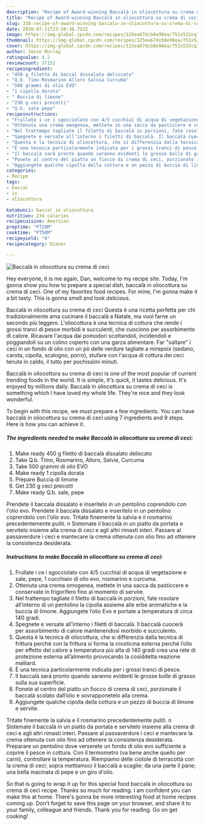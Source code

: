 ```yaml
---
description: "Recipe of Award-winning Baccalà in oliocottura su crema di ceci"
title: "Recipe of Award-winning Baccalà in oliocottura su crema di ceci"
slug: 310-recipe-of-award-winning-baccala-in-oliocottura-su-crema-di-ceci
date: 2020-07-11T23:59:36.753Z
image: https://img-global.cpcdn.com/recipes/125ea67dcb8e98ea/751x532cq70/baccala-in-oliocottura-su-crema-di-ceci-recipe-main-photo.jpg
thumbnail: https://img-global.cpcdn.com/recipes/125ea67dcb8e98ea/751x532cq70/baccala-in-oliocottura-su-crema-di-ceci-recipe-main-photo.jpg
cover: https://img-global.cpcdn.com/recipes/125ea67dcb8e98ea/751x532cq70/baccala-in-oliocottura-su-crema-di-ceci-recipe-main-photo.jpg
author: Jesse Murray
ratingvalue: 4.2
reviewcount: 37152
recipeingredient:
- "450 g filetto di baccal dissalato deliscato"
- "Q.b. Timo Rosmarino Alloro Salvia Curcuma"
- "500 grammi di olio EVO"
- "1 cipolla dorata"
- " Buccia di limone"
- "230 g ceci precotti"
- "Q.b. sale pepe"
recipeinstructions:
- "Frullate i ce i sgocciolato con 4/5 cucchiai di acqua di vegetazione e sale, pepe, 1 cucchiaio di olio evo, rosmarino e curcuma."
- "Ottenuta una crema omogenea, mettete in una sacca da pasticcere e conservate in frigorifero fino al momento di servire."
- "Nel frattempo tagliate il filetto di baccalà in porzioni, fate rosolare all’interno di un pentolino la cipolla assieme alle erbe aromatiche e la buccia di limone. Aggiungete l’olio Evo e portate a temperatura di circa 140 gradi."
- "Spegnete e versate all’interno i filetti di baccalà. Il baccalà cuocerà per assorbimento di calore mantenendosi morbido e succulento."
- "Questa è la tecnica di oliocottura, che si differenzia dalla tecnica di frittura perché con la frittura si forma la crosticina esterna perché l’olio per effetto del calore a temperatura più alta di 140 gradi crea una rete di protezione esterna all’alimento provocando la cosiddetta reazione malliard."
- "È una tecnica particolarmente indicata per i grossi tranci di pesce."
- "Il baccalà sarà pronto quando saranno evidenti le grosse bolle di grasso sulla sua superficie."
- "Ponete al centro del piatto un fiocco di crema di ceci, porzionate il baccalà scolato dall’olio e sovrapponetelo alla crema."
- "Aggiungete qualche cipolla della cottura e un pezzo di buccia di limone e servite."
categories:
- Recipe
tags:
- baccal
- in
- oliocottura

katakunci: baccal in oliocottura 
nutrition: 234 calories
recipecuisine: American
preptime: "PT28M"
cooktime: "PT58M"
recipeyield: "4"
recipecategory: Dinner

---
```



![Baccalà in oliocottura su crema di ceci](https://img-global.cpcdn.com/recipes/125ea67dcb8e98ea/751x532cq70/baccala-in-oliocottura-su-crema-di-ceci-recipe-main-photo.jpg)

Hey everyone, it is me again, Dan, welcome to my recipe site. Today, I'm gonna show you how to prepare a special dish, baccalà in oliocottura su crema di ceci. One of my favorites food recipes. For mine, I'm gonna make it a bit tasty. This is gonna smell and look delicious.

Baccalà in oliocottura su crema di ceci Questa è una ricetta perfetta per chi tradizionalmente ama cucinare il baccalà a Natale, ma vuol farne un secondo più leggero. L&#39;oliocottura è una tecnica di cottura che rende i grossi tranci di pesce morbidi e succulenti, che cuociono per assorbimento di calore. Ricavare l&#39;acqua dai pomodori scottandoli, incidendoli e poggiandoli su un colino coperto con una garza alimentare. Far &#34;saltare&#34; i ceci in un fondo di olio con un pò delle verdure tagliate a mirepoix (sedano, carota, cipolla, scalogno, porro), stufare con l&#39;acqua di cottura dei ceci tenuta in caldo, il tutto per pochissimi minuti.

Baccalà in oliocottura su crema di ceci is one of the most popular of current trending foods in the world. It is simple, it's quick, it tastes delicious. It's enjoyed by millions daily. Baccalà in oliocottura su crema di ceci is something which I have loved my whole life. They're nice and they look wonderful.


To begin with this recipe, we must prepare a few ingredients. You can have baccalà in oliocottura su crema di ceci using 7 ingredients and 9 steps. Here is how you can achieve it.

<!--inarticleads1-->

##### The ingredients needed to make Baccalà in oliocottura su crema di ceci:

1. Make ready 450 g filetto di baccalà dissalato deliscato
1. Take Q.b. Timo, Rosmarino, Alloro, Salvia, Curcuma
1. Take 500 grammi di olio EVO
1. Make ready 1 cipolla dorata
1. Prepare  Buccia di limone
1. Get 230 g ceci precotti
1. Make ready Q.b. sale, pepe


Prendete il baccala dissalato e inseritelo in un pentolino coprendolo con l&#39;olio evo. Prendete il baccala dissalato e inseritelo in un pentolino coprendolo con l&#39;olio evo. Tritate finemente la salvia e il rosmarino precedentemente puliti. n Sistemate il baccalà in un piatto da portata e servitelo insieme alla crema di ceci e agli altri rimasti interi. Passare al passaverdure i ceci e mantecare la crema ottenuta con olio fino ad ottenere la consistenza desiderata. 

<!--inarticleads2-->

##### Instructions to make Baccalà in oliocottura su crema di ceci:

1. Frullate i ce i sgocciolato con 4/5 cucchiai di acqua di vegetazione e sale, pepe, 1 cucchiaio di olio evo, rosmarino e curcuma.
1. Ottenuta una crema omogenea, mettete in una sacca da pasticcere e conservate in frigorifero fino al momento di servire.
1. Nel frattempo tagliate il filetto di baccalà in porzioni, fate rosolare all’interno di un pentolino la cipolla assieme alle erbe aromatiche e la buccia di limone. Aggiungete l’olio Evo e portate a temperatura di circa 140 gradi.
1. Spegnete e versate all’interno i filetti di baccalà. Il baccalà cuocerà per assorbimento di calore mantenendosi morbido e succulento.
1. Questa è la tecnica di oliocottura, che si differenzia dalla tecnica di frittura perché con la frittura si forma la crosticina esterna perché l’olio per effetto del calore a temperatura più alta di 140 gradi crea una rete di protezione esterna all’alimento provocando la cosiddetta reazione malliard.
1. È una tecnica particolarmente indicata per i grossi tranci di pesce.
1. Il baccalà sarà pronto quando saranno evidenti le grosse bolle di grasso sulla sua superficie.
1. Ponete al centro del piatto un fiocco di crema di ceci, porzionate il baccalà scolato dall’olio e sovrapponetelo alla crema.
1. Aggiungete qualche cipolla della cottura e un pezzo di buccia di limone e servite.


Tritate finemente la salvia e il rosmarino precedentemente puliti. n Sistemate il baccalà in un piatto da portata e servitelo insieme alla crema di ceci e agli altri rimasti interi. Passare al passaverdure i ceci e mantecare la crema ottenuta con olio fino ad ottenere la consistenza desiderata. Preparare un pentolino dove verserete un fondo di olio evo sufficiente a coprire il pesce in cottura. Con il termometro (va bene anche quello per carni), controllare la temperatura. Riempiamo delle ciotole di terracotta con la crema di ceci; sopra mettiamoci il baccalà a scaglie; da una parte il pane; una bella macinata di pepe e un giro d&#39;olio. 

So that is going to wrap it up for this special food baccalà in oliocottura su crema di ceci recipe. Thanks so much for reading. I am confident you can make this at home. There's gonna be more interesting food at home recipes coming up. Don't forget to save this page on your browser, and share it to your family, colleague and friends. Thank you for reading. Go on get cooking!
